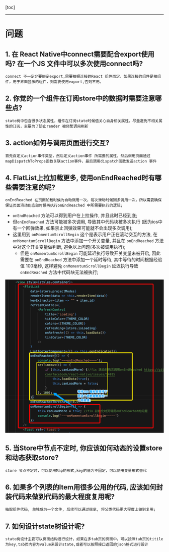 

[toc]

---

# 问题

## 1. 在 React Native中connect需要配合export使用吗? 在一个JS 文件中可以多次使用connect吗?

```
connect 不一定非要绑定export,需要根据连接的React 组件而定，如果连接的组件是根组件，用于界面显示的组件，则需要使用export,否则不用。
```

## 2. 你觉的一个组件在订阅store中的数据时需要注意哪些点?

```
state树中包含很多状态属性，组件在订阅state时候值关心自身相关属性，尽量避免不相关属性的订阅，主要为了防止render 被频繁调用刷新
```

## 3. action如何与调用页面进行交互?

```
首先自定义action事件类型，然后定义action事件 所需要的属性，然后调用页面通过mapDispatchToProps函数关联action事件，最后调用dispatch函数发送action 事件
```

## 4. FlatList上拉加载更多, 使用onEndReached时有哪些需要注意的呢?

```
onEndReached 在页面加载时候为自动调用一次，每次滑动时候回多调用一次，所以需要确保保证页面滑动到底部时候再执行onEndReached 中所需要执行的逻辑;
```
- `onEndReached` 方法可以得到用户在上拉操作, 并且此时已经到底;
- 但`onEndReached` 方法可能被多次调用, 导致其中代码块被多次执行 (因为ios中有一个回弹效果, 如果禁止回弹效果可能就不会出现多次调用);
- 这里用到 `onMomentumScrollBegin` 这个是表示用户正在滚动交互的方法, 在 `onMomentumScrollBegin` 方法中添加一个开关变量, 并且在 `onEndReached` 方法中对这个开关变量做判断, 避免以上问题(多次被调用执行);
  - 但是 `onMomentumScrollBegin` 可能延迟执行导致开关变量未被开启, 因此需要在 `onEndReached` 方法中添加一个延时等待, 其中等待的时间根据经验值 100毫秒, 这样避免 `onMomentumScrollBegin` 延迟执行导致 `onEndReached` 方法中代码块无法被执行;

![image-20200218233001389](./images/image-20200218233001389.png)

## 5. 当Store中节点不定时, 你应该如何动态的设置store和动态获取store?

```
store 节点不定时，可以使用Map的形式,key的值为不固定，可以使用变量形式替代
```

## 6. 如果多个列表的Item用很多公用的代码, 应该如何封装代码来做到代码的最大程度复用呢?

```
抽取组件代码, 单独成为一个文件, 后续可以通过继承, 将父类代码更大程度上做到复用;
```

## 7. 如何设计state树设计呢?

```
state树设计主要可以页面结构进行设计，如果在多tab页的页面中，可以按照tab页的titile为key,tab页内容为value来设计state,或者可以按照接口返回的json格式进行设计
```


